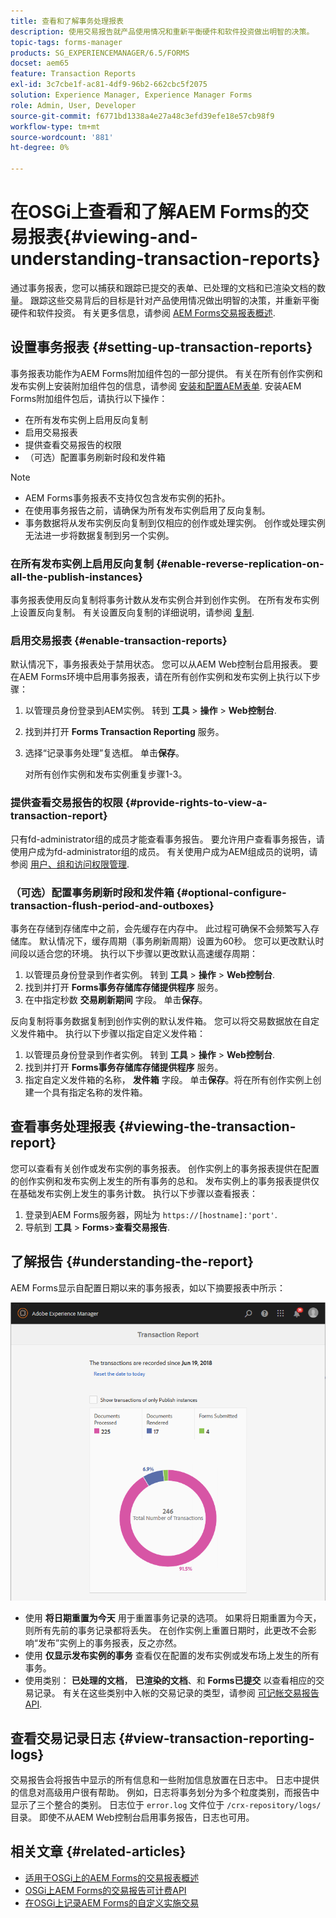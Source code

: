 ```yaml
---
title: 查看和了解事务处理报表
description: 使用交易报告就产品使用情况和重新平衡硬件和软件投资做出明智的决策。
topic-tags: forms-manager
products: SG_EXPERIENCEMANAGER/6.5/FORMS
docset: aem65
feature: Transaction Reports
exl-id: 3c7cbe1f-ac81-4df9-96b2-662cbc5f2075
solution: Experience Manager, Experience Manager Forms
role: Admin, User, Developer
source-git-commit: f6771bd1338a4e27a48c3efd39efe18e57cb98f9
workflow-type: tm+mt
source-wordcount: '881'
ht-degree: 0%

---
```


# 在OSGi上查看和了解AEM Forms的交易报表{#viewing-and-understanding-transaction-reports}

通过事务报表，您可以捕获和跟踪已提交的表单、已处理的文档和已渲染文档的数量。 跟踪这些交易背后的目标是针对产品使用情况做出明智的决策，并重新平衡硬件和软件投资。 有关更多信息，请参阅 [AEM Forms交易报表概述](../../forms/using/transaction-reports-overview.md).

## 设置事务报表  {#setting-up-transaction-reports}

事务报表功能作为AEM Forms附加组件包的一部分提供。 有关在所有创作实例和发布实例上安装附加组件包的信息，请参阅 [安装和配置AEM表单](/help/forms/using/installing-configuring-aem-forms-osgi.md). 安装AEM Forms附加组件包后，请执行以下操作：

* 在所有发布实例上启用反向复制
* 启用交易报表
* 提供查看交易报告的权限
* （可选）配置事务刷新时段和发件箱 [](/help/forms/using/installing-configuring-aem-forms-osgi.md)

>[!NOTE]
>
>* AEM Forms事务报表不支持仅包含发布实例的拓扑。
>* 在使用事务报告之前，请确保为所有发布实例启用了反向复制。
>* 事务数据将从发布实例反向复制到仅相应的创作或处理实例。 创作或处理实例无法进一步将数据复制到另一个实例。
>

### 在所有发布实例上启用反向复制 {#enable-reverse-replication-on-all-the-publish-instances}

事务报表使用反向复制将事务计数从发布实例合并到创作实例。 在所有发布实例上设置反向复制。 有关设置反向复制的详细说明，请参阅 [复制](/help/sites-deploying/replication.md).

### 启用交易报表 {#enable-transaction-reports}

默认情况下，事务报表处于禁用状态。 您可以从AEM Web控制台启用报表。 要在AEM Forms环境中启用事务报表，请在所有创作实例和发布实例上执行以下步骤：

1. 以管理员身份登录到AEM实例。 转到 **工具** > **操作** > **Web控制台**.
1. 找到并打开 **Forms Transaction Reporting** 服务。
1. 选择“记录事务处理”复选框。 单击&#x200B;**保存**。

   对所有创作实例和发布实例重复步骤1-3。

### 提供查看交易报告的权限 {#provide-rights-to-view-a-transaction-report}

只有fd-administrator组的成员才能查看事务报告。 要允许用户查看事务报告，请使用户成为fd-administrator组的成员。 有关使用户成为AEM组成员的说明，请参阅 [用户、组和访问权限管理](/help/sites-administering/user-group-ac-admin.md).

### （可选）配置事务刷新时段和发件箱 {#optional-configure-transaction-flush-period-and-outboxes}

事务在存储到存储库中之前，会先缓存在内存中。 此过程可确保不会频繁写入存储库。 默认情况下，缓存周期（事务刷新周期）设置为60秒。 您可以更改默认时间段以适合您的环境。 执行以下步骤以更改默认高速缓存周期：

1. 以管理员身份登录到作者实例。 转到 **工具** > **操作** > **Web控制台**.
1. 找到并打开 **Forms事务存储库存储提供程序** 服务。
1. 在中指定秒数 **交易刷新期间** 字段。 单击&#x200B;**保存**。

反向复制将事务数据复制到创作实例的默认发件箱。 您可以将交易数据放在自定义发件箱中。 执行以下步骤以指定自定义发件箱：

1. 以管理员身份登录到作者实例。 转到 **工具** > **操作** > **Web控制台**.
1. 找到并打开 **Forms事务存储库存储提供程序** 服务。
1. 指定自定义发件箱的名称， **发件箱** 字段。 单击&#x200B;**保存**。将在所有创作实例上创建一个具有指定名称的发件箱。

## 查看事务处理报表 {#viewing-the-transaction-report}

您可以查看有关创作或发布实例的事务报表。 创作实例上的事务报表提供在配置的创作实例和发布实例上发生的所有事务的总和。 发布实例上的事务报表提供仅在基础发布实例上发生的事务计数。 执行以下步骤以查看报表：

1. 登录到AEM Forms服务器，网址为 `https://[hostname]:'port'`.
1. 导航到 **工具** > **Forms**>**查看交易报告**.

## 了解报告 {#understanding-the-report}

AEM Forms显示自配置日期以来的事务报表，如以下摘要报表中所示：

![sample-transaction-report-author](assets/sample-transaction-report-author.png)

* 使用 **将日期重置为今天** 用于重置事务记录的选项。 如果将日期重置为今天，则所有先前的事务记录都将丢失。 在创作实例上重置日期时，此更改不会影响“发布”实例上的事务报表，反之亦然。
* 使用 **仅显示发布实例的事务** 查看仅在配置的发布实例或发布场上发生的所有事务。
* 使用类别： **已处理的文档**， **已渲染的文档**、和 **Forms已提交** 以查看相应的交易记录。 有关在这些类别中入帐的交易记录的类型，请参阅 [可记帐交易报告API](../../forms/using/transaction-reports-billable-apis.md).

## 查看交易记录日志 {#view-transaction-reporting-logs}

交易报告会将报告中显示的所有信息和一些附加信息放置在日志中。 日志中提供的信息对高级用户很有帮助。 例如，日志将事务划分为多个粒度类别，而报告中显示了三个整合的类别。 日志位于 `error.log` 文件位于 `/crx-repository/logs/` 目录。 即使不从AEM Web控制台启用事务报告，日志也可用。

## 相关文章 {#related-articles}

* [适用于OSGi上的AEM Forms的交易报表概述](../../forms/using/transaction-reports-overview.md)
* [OSGi上AEM Forms的交易报告可计费API](../../forms/using/transaction-reports-billable-apis.md)
* [在OSGi上记录AEM Forms的自定义实施交易](/help/forms/using/record-transaction-custom-implementation.md)
